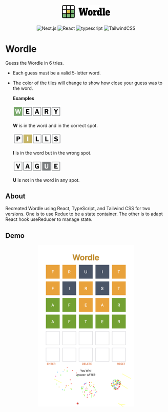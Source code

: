 <div align="center">
  <a 
    href="https://main.d1iicrvwglvc93.amplifyapp.com/" 
    style="margin-bottom:20px; display:block;">
    <img src="./img/wordle.png" alt="Logo" width="150px">
  </a>

![Next.js](https://img.shields.io/badge/Next.js-13.4.4-black)
![React](https://img.shields.io/badge/React-18.2.0-61DAFB)
![typescript](https://img.shields.io/badge/typescript-5.0.4-blue)
![TailwindCSS](https://img.shields.io/badge/tailwindcss-^3.3.2-%2338B2AC.svg)

</div>

# Wordle

Guess the Wordle in 6 tries.

- Each guess must be a valid 5-letter word.
- The color of the tiles will change to show how close your guess was to the word.

  **Examples**

    <img src="./img/example1.png" alt="example1" width="150px">

  **W** is in the word and in the correct spot.

    <img src="./img/example2.png" alt="example2" width="150px">

  **I** is in the word but in the wrong spot.

    <img src="./img/example3.png" alt="example3" width="150px">

  **U** is not in the word in any spot.

## About

Recreated Wordle using React, TypeScript, and Tailwind CSS for two versions. One is to use Redux to be a state container. The other is to adapt React hook useReducer to manage state.

## Demo

<div align="center">
  <img src="./img/win-wordle-game.png" alt="win" width="300px">
</div>
